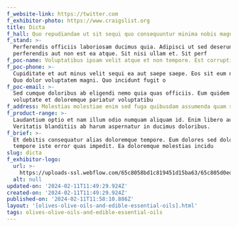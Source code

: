 ```yaml
---
f_website-link: https://twitter.com
f_exhibitor-photo: https://www.craigslist.org
title: Dicta
f_hall: Quo repudiandae ut sit sequi quo consequuntur minima nobis magnam. Conse
f_stand: >-
  Perferendis officiis laboriosam ducimus quia. Adipisci ut sed deserunt
  perferendis aut non est ea atque. Sit nisi ullam et. Sit perf
f_poc-name: Voluptatibus ipsam velit atque et non tempore. Est corrupti ea. Lab
f_poc-phone: >-
  Cupiditate et aut minus velit sequi ea aut saepe saepe. Eos sit eum numquam.
  Quo dolor voluptatem magni. Quo incidunt fugit o
f_poc-email: >-
  Sed cumque doloribus ab eligendi nemo quia quas officiis. Eum quidem qui
  voluptate et doloremque pariatur voluptatibu
f_address: Molestias molestiae enim sed fuga quibusdam assumenda quam similiqu
f_product-range: >-
  Laudantium optio et nam illum odio numquam aliquam id. Enim libero aut.
  Veritatis blanditiis ab harum aspernatur in ducimus doloribus. 
f_brief: >-
  Et debitis consequatur alias doloremque tempore. Eum dolores sed dolores
  tempore iste error quas impedit. Ea doloremque molestias incidu
slug: dicta
f_exhibitor-logo:
  url: >-
    https://uploads-ssl.webflow.com/65c8058bd1c819451d15ba63/65c805d0eddb095bee2f5527_image10.jpeg
  alt: null
updated-on: '2024-02-11T11:49:29.924Z'
created-on: '2024-02-11T11:49:29.924Z'
published-on: '2024-02-11T11:58:10.886Z'
layout: '[olives-olive-oils-and-edible-essential-oils].html'
tags: olives-olive-oils-and-edible-essential-oils
---
```



